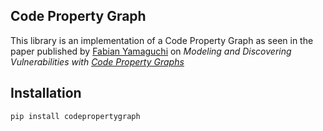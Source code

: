 ## Code Property Graph
This library is an implementation of a Code Property Graph as seen in the paper published by [Fabian Yamaguchi](https://fabianyamaguchi.com/) on *Modeling and Discovering Vulnerabilities with [Code Property Graphs](https://www.sec.cs.tu-bs.de/pubs/2014-ieeesp.pdf)*

## Installation
```
pip install codepropertygraph
```